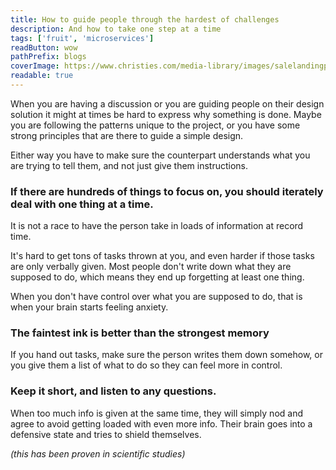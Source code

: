 ```yaml
---
title: How to guide people through the hardest of challenges
description: And how to take one step at a time
tags: ['fruit', 'microservices']
readButton: wow
pathPrefix: blogs
coverImage: https://www.christies.com/media-library/images/salelandingpage/2016/hk112016/hong-kong-2016-autumn-auctions/hong-kong-2016-autumn-auctions-chinese-painting-07.jpg
readable: true
---
```


When you are having a discussion or you are guiding people on their design solution it might at times be hard to express why something is done.
Maybe you are following the patterns unique to the project, or you have some strong principles that are there to guide a simple design.

Either way you have to make sure the counterpart understands what you are trying to tell them, and not just give them instructions.


### If there are hundreds of things to focus on, you should iterately deal with one thing at a time.
It is not a race to have the person take in loads of information at record time.

It's hard to get tons of tasks thrown at you, and even harder if those tasks are only verbally given.
Most people don't write down what they are supposed to do, which means they end up forgetting at least one thing.

When you don't have control over what you are supposed to do, that is when your brain starts feeling anxiety.

### The faintest ink is better than the strongest memory

If you hand out tasks, make sure the person writes them down somehow, or you give them a list of what to do so they can feel more in control.

### Keep it short, and listen to any questions.

When too much info is given at the same time, they will simply nod and agree to avoid getting loaded with even more info. Their brain goes into a defensive state and tries to shield themselves.

*(this has been proven in scientific studies)*

